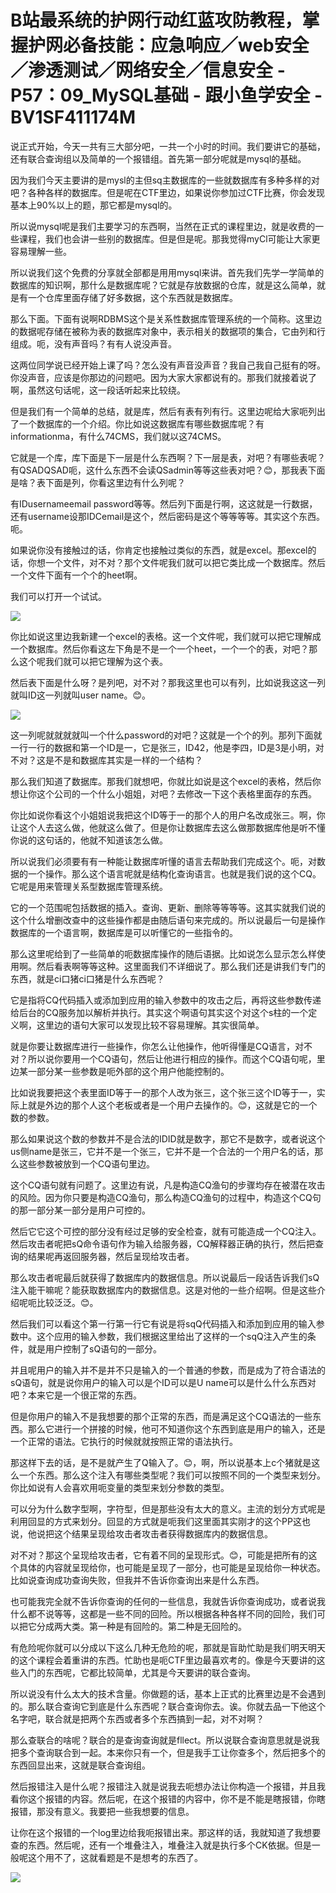 # B站最系统的护网行动红蓝攻防教程，掌握护网必备技能：应急响应／web安全／渗透测试／网络安全／信息安全 - P57：09_MySQL基础 - 跟小鱼学安全 - BV1SF411174M

说正式开始，今天一共有三大部分吧，一共一个小时的时间。我们要讲它的基础，还有联合查询组以及简单的一个报错组。首先第一部分呢就是mysql的基础。

因为我们今天主要讲的是mysl的主但sq主数据库的一些就数据库有多种多样的对吧？各种各样的数据库。但是呢在CTF里边，如果说你参加过CTF比赛，你会发现基本上90%以上的题，那它都是mysql的。

所以说mysql呢是我们主要学习的东西啊，当然在正式的课程里边，就是收费的一些课程，我们也会讲一些别的数据库。但是但是呢。那我觉得myCl可能让大家更容易理解一些。

所以说我们这个免费的分享就全部都是用用mysql来讲。首先我们先学一学简单的数据库的知识啊，那什么是数据库呢？它就是存放数据的仓库，就是这么简单，就是有一个仓库里面存储了好多数据，这个东西就是数据库。

那么下面。下面有说啊RDBMS这个是关系性数据库管理系统的一个简称。这里边的数据呢存储在被称为表的数据库对象中，表示相关的数据项的集合，它由列和行组成。呃，没有声音吗？有有人说没声音。

这两位同学说已经开始上课了吗？怎么没有声音没声音？我自己我自己挺有的呀。你没声音，应该是你那边的问题吧。因为大家大家都说有的。那我们就接着说了啊，虽然这句话呢，这一段话听起来比较绕。

但是我们有一个简单的总结，就是库，然后有表有列有行。这里边呢给大家呃列出了一个数据库的一个介绍。你比如说这数据库有哪些数据库呢？有informationma，有什么74CMS，我们就以这74CMS。

它就是一个库，库下面是下一层是什么东西啊？下一层是表，对吧？有哪些表呢？有QSADQSAD呃，这什么东西不会读QSadmin等等这些表对吧？😊，那我表下面是啥？表下面是列，你看这里边有什么列呢？

有IDusernameemail password等等。然后列下面是行啊，这这就是一行数据，还有username设那IDCemail是这个，然后密码是这个等等等等。其实这个东西。呃。

如果说你没有接触过的话，你肯定也接触过类似的东西，就是excel。那excel的话，你想一个文件，对不对？那个文件呢我们就可以把它类比成一个数据库。然后一个文件下面有一个个的heet啊。

我们可以打开一个试试。

![](img/72efa6e70ea6bad6893915b335f6c49e_1.png)

你比如说这里边我新建一个excel的表格。这一个文件呢，我们就可以把它理解成一个数据库。然后你看这左下角是不是一个一个heet，一个一个的表，对吧？那么这个呢我们就可以把它理解为这个表。

然后表下面是什么呀？是列吧，对不对？那我这里也可以有列，比如说我这这一列就叫ID这一列就叫user name。😊。



![](img/72efa6e70ea6bad6893915b335f6c49e_3.png)

这一列呢就就就就叫一个什么password的对吧？这就是一个个的列。那列下面就一行一行的数据和第一个ID是一，它是张三，ID42，他是李四，ID是3是小明，对不对？这是不是和数据库其实是一样的一个结构？

那么我们知道了数据库。那我们就想吧，你就比如说是这个excel的表格，然后你想让你这个公司的一个什么小姐姐，对吧？去修改一下这个表格里面存的东西。

你比如说你看这个小姐姐说我把这个ID等于一的那个人的用户名改成张三。啊，你让这个人去这么做，他就这么做了。但是你让数据库去这么做那数据库他是听不懂你说的这句话的，他就不知道该怎么做。

所以说我们必须要有有一种能让数据库听懂的语言去帮助我们完成这个。呃，对数据的一个操作。那么这个语言呢就是结构化查询语言。也就是我们说的这个CQ。它呢是用来管理关系型数据库管理系统。

它的一个范围呢包括数据的插入。查询、更新、删除等等等等。这其实就我们说的这个什么增删改查中的这些操作都是由随后语句来完成的。所以说最后一句是操作数据库的一个语言啊，数据库是可以听懂它的一些指令的。

那么这里呢给到了一些简单的呃数据库操作的随后语据。比如说怎么显示怎么样使用啊。然后看表啊等等这种。这里面我们不详细说了。那么我们还是讲我们专门的东西，就是ci口猪ci口猪是什么东西呢？

它是指将CQ代码插入或添加到应用的输入参数中的攻击之后，再将这些参数传递给后台的CQ服务加以解析并执行。其实这个啊语句其实这个对这个s柱的一个定义啊，这里边的语句大家可以发现比较不容易理解。其实很简单。

就是你要让数据库进行一些操作，你怎么让他操作，他听得懂是CQ语言，对不对？所以说你要用一个CQ语句，然后让他进行相应的操作。而这个CQ语句呢，里边某一部分某一些参数是呃外部的这个用户他能控制的。

比如说我要把这个表里面ID等于一的那个人改为张三，这个张三这个ID等于一，实际上就是外边的那个人这个老板或者是一个用户去操作的。😊，这就是它的一个数的参数。

那么如果说这个数的参数并不是合法的IDID就是数字，那它不是数字，或者说这个us侧name是张三，它并不是一个张三，它并不是一个合法的一个用户名的话，那么这些参数被放到一个CQ语句里边。

这个CQ语句就有问题了。这里边有说，凡是构造CQ渔句的步骤均存在被潜在攻击的风险。因为你只要是构造CQ渔句，那么构造CQ渔句的过程中，构造这个CQ句的那一部分某一部分是用户可控的。

然后它它这个可控的部分没有经过足够的安全检查，就有可能造成一个CQ注入。然后攻击者呢把sQ命令语句作为输入给服务器，CQ解释器正确的执行，然后把查询的结果呢再返回服务器，然后呈现给攻击者。

那么攻击者呢最后就获得了数据库内的数据信息。所以说最后一段话告诉我们sQ注入能干嘛呢？能获取数据库内的数据信息。这是对他的一些介绍啊。但是这些介绍呢呃比较泛泛。😊。

然后我们可以看这个第一行第一行它有说是将sqQ代码插入和添加到应用的输入参数中。这个应用的输入参数，我们根据这里给出了这样的一个sqQ注入产生的条件，就是用户控制了sQ语句的一部分。

并且呢用户的输入并不是并不只是输入的一个普通的参数，而是成为了符合语法的sQ语句，就是说你用户的输入可以是个ID可以是U name可以是什么什么东西对吧？本来它是一个很正常的东西。

但是你用户的输入不是我想要的那个正常的东西，而是满足这个CQ语法的一些东西。那么它进行一个拼接的时候，他可不知道你这个东西到底是用户的输入，还是一个正常的语法。它执行的时候就就按照正常的语法执行。

那这样下去的话，是不是就产生了Q输入了。😊，啊，所以说基本上c个猪就是这么一个东西。那么这个注入有哪些类型呢？我们可以按照不同的一个类型来划分。你比如说有人会喜欢用呃变量的类型来划分参数的类型。

可以分为什么数字型啊，字符型，但是那些没有太大的意义。主流的划分方式呢是利用回显的方式来划分。回显的方式就是呃我们这里面其实刚才的这个PP这也说，他说把这个结果呈现给攻击者攻击者获得数据库内的数据信息。

对不对？那这个呈现给攻击者，它有着不同的呈现形式。😊，可能是把所有的这个具体的内容就呈现给你，也可能是呈现了一部分，也可能是呈现给你一种状态。比如说查询成功查询失败，但我并不告诉你查询出来是什么东西。

也可能我完全就不告诉你查询的任何的一些信息，我就告诉你查询成功，或者说我什么都不说等等，这都是一些不同的回险。所以根据各种各样不同的回险，我们可以把它分成两大类。第一种是有回险的。第二种是无回险的。

有危险呢你就可以分成以下这么几种无危险的呢，那就是盲助忙助是我们明天明天的这个课程会着重讲的东西。忙助也是呃CTF里边最喜欢考的。像是今天要讲的这些入门的东西呢，它都比较简单，尤其是今天要讲的联合查询。

所以说没有什么太大的技术含量。你做题的话，基本上正式的比赛里边是不会遇到的。那么联合查询它到底是什么东西呢？联合查询你去。诶。你就去品一下他这个名字吧，联合就是把两个东西或者多个东西搞到一起，对不对啊？

那么查联合的啥呢？联合的是查询查询就是fllect。所以说联合查询意思就是说我把多个查询联合到一起。本来你只有一个，但是我手工让你查多个，然后把多个的东西回显出来，这就是联合查询组。

然后报错注入是什么呢？报错注入就是说我去呃想办法让你构造一个报错，并且我看你这个报错的内容。然后呢，在这个报错的内容中，你不是不能是瞎报错，你瞎报错，那没有意义。我要把一些我想要的信息。

让你在这个报错的一个log里边给我呃报错出来。那这样的话，我就知道了我想要查的东西。然后呢，还有一个堆叠注入，堆叠注入就是执行多个CK依据。但是一般呢这个用不了，这就看题是不是想考的东西了。



![](img/72efa6e70ea6bad6893915b335f6c49e_5.png)